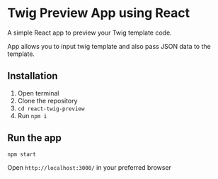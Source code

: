 # Twig Preview App using React

A simple React app to preview your Twig template code. 

App allows you to input twig template and also pass JSON data to the template.

## Installation

1. Open terminal
2. Clone the repository
2. `cd react-twig-preview`
3. Run `npm i`

## Run the app

`npm start`

Open `http://localhost:3000/` in your preferred browser